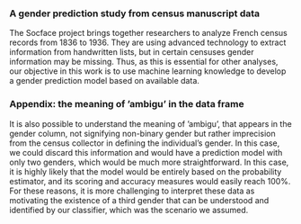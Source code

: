 ### A gender prediction study from census manuscript data
The Socface project brings together researchers to analyze French census records from 1836 to 1936.
They are using advanced technology to extract information from handwritten lists, but in certain censuses
gender information may be missing. Thus, as this is essential for other analyses, our objective in this work
is to use machine learning knowledge to develop a gender prediction model based on available data.

### Appendix: the meaning of ’ambigu’ in the data frame
It is also possible to understand the meaning of ’ambigu’, that appears in the gender column, not
signifying non-binary gender but rather imprecision from the census collector in defining the individual’s
gender. In this case, we could discard this information and would have a prediction model with only two
genders, which would be much more straightforward. In this case, it is highly likely that the model would
be entirely based on the probability estimator, and its scoring and accuracy measures would easily reach
100%. For these reasons, it is more challenging to interpret these data as motivating the existence of a
third gender that can be understood and identified by our classifier, which was the scenario we assumed.
